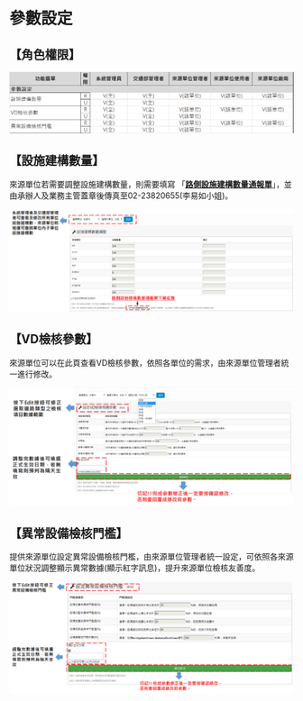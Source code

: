 # 參數設定

## 【角色權限】

![&#x53C3;&#x6578;&#x8A2D;&#x5B9A;&#x89D2;&#x8272;&#x6B0A;&#x9650;&#x8868;\(C:&#x65B0;&#x589E;&#x3001;R:&#x8B80;&#x53D6;&#x3001;U:&#x66F4;&#x65B0;&#x3001;D&#x522A;&#x9664;\)](../.gitbook/assets/image%20%2823%29.png)

## 【設施建構數量】

來源單位若需要調整設施建構數量，則需要填寫 「[**路側設施建構數量通報單**](https://traffic.transportdata.tw/Traffic_backend/assets/images/%E8%B7%AF%E5%81%B4%E8%A8%AD%E6%96%BD%E5%BB%BA%E6%A7%8B%E6%95%B8%E9%87%8F%E9%80%9A%E5%A0%B1%E5%96%AE.pdf)」，並由承辦人及業務主管蓋章後傳真至02-23820655\(李易如小姐\)。 

![](../.gitbook/assets/image%20%285%29.png)

## 【VD檢核參數】

來源單位可以在此頁查看VD檢核參數，依照各單位的需求，由來源單位管理者統一進行修改。

![](../.gitbook/assets/image%20%2825%29.png)

## 【異常設備檢核門檻】

提供來源單位設定異常設備檢核門檻，由來源單位管理者統一設定，可依照各來源單位狀況調整顯示異常數據\(顯示紅字訊息\)，提升來源單位檢核友善度。

![](../.gitbook/assets/image%20%2884%29.png)



